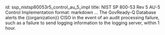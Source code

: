 id: ssp_nistsp80053r5_control_au_5_impl
title: NIST SP 800-53 Rev 5 AU-5 Control Implementation
format: markdown
...
The GovReady-Q Database alerts the {{organization}} CISO in the event of an audit
processing failure, such as a failure to send logging information to the logging
server, within 1 hour.
